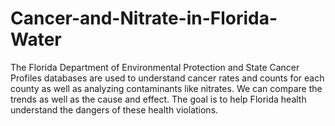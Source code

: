 # Cancer-and-Nitrate-in-Florida-Water
The Florida Department of Environmental Protection and State Cancer Profiles databases are used to understand cancer rates and counts for each county as well as analyzing contaminants like nitrates. We can compare the trends as well as the cause and effect. The goal is to help Florida health understand the dangers of these health violations. 
